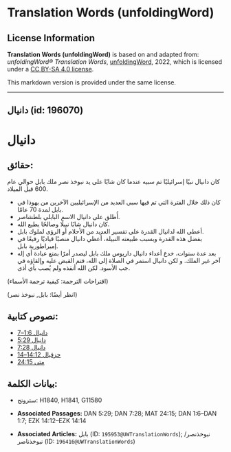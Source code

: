 # Translation Words (unfoldingWord)

## License Information

**Translation Words (unfoldingWord)** is based on and adapted from: _unfoldingWord® Translation Words_, [unfoldingWord](https://unfoldingword.org/utw), 2022, which is licensed under a [CC BY-SA 4.0 license](https://creativecommons.org/licenses/by-sa/4.0/legalcode.en).

This markdown version is provided under the same license.



--------------------------------

## دانيال (id: 196070)

دانيال
======

حقائق:
------

كان دانيال نبيًا إسرائيليًا تم سبيه عندما كان شابًا على يد نبوخذ نصر ملك بابل حوالي عام 600 قبل الميلاد.

* كان ذلك خلال الفترة التي تم فيها سبي العديد من الإسرائيليين الآخرين من يهوذا في بابل لمدة 70 عامًا.
* أُطلق على دانيال الاسم البابلي بلطشاصر.
* كان دانيال شابًا نبيلًا وصالحًا يطيع الله.
* أعطى الله لدانيال القدرة على تفسير العديد من الأحلام أو الرؤى لملوك بابل.
* بفضل هذه القدرة وبسبب طبيعته النبيلة، أُعطي دانيال منصبًا قياديًا رفيعًا في إمبراطورية بابل.
* بعد عدة سنوات، خدع أعداء دانيال داريوس ملك بابل ليصدر أمرًا بمنع عبادة أي إله آخر غير الملك. و لكن دانيال استمر في الصلاة إلى الله، فتم القبض عليه وإلقاؤه في جب الأسود. لكن الله أنقذه ولم يُصب بأي أذى.

(اقتراحات الترجمة: كيفية ترجمة الأسماء)

(انظر أيضًا: بابل, نبوخذ نصر)

نصوص كتابية:
------------

* [دانيال 1:6–7](https://ref.ly/Dan1:6-Dan1:7)
* [دانيال 5:29](https://ref.ly/Dan5:29)
* [دانيال 7:28](https://ref.ly/Dan7:28)
* [حزقيال 14:12–14](https://ref.ly/Ezek14:12-Ezek14:14)
* [متى 24:15](https://ref.ly/Matt24:15)

بيانات الكلمة:
--------------

* سترونج: H1840, H1841, G11580

* **Associated Passages:** DAN 5:29; DAN 7:28; MAT 24:15; DAN 1:6–DAN 1:7; EZK 14:12–EZK 14:14
* **Associated Articles:** بابل (ID: `195953@UWTranslationWords`); نبوخذنصر/نبوخذناصر (ID: `196416@UWTranslationWords`)

